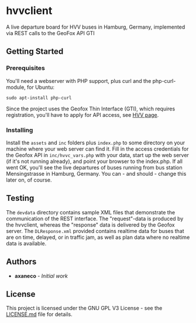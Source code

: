 # hvvclient
A live departure board for HVV buses in Hamburg, Germany, implemented via REST calls to the GeoFox API GTI

## Getting Started

### Prerequisites

You'll need a webserver with PHP support, plus curl and the php-curl-module, for Ubuntu:
```
sudo apt-install php-curl
```
Since the project uses the Geofox Thin Interface (GTI), which requires registration, you'll have to apply for API access, see [HVV page](https://www.hvv.de/de/fahrplaene/abruf-fahrplaninfos/datenabruf).

### Installing

Install the ```assets``` and ```inc``` folders plus ```index.php``` to some directory on your machine where your web server can find it. Fill in the access credentials for the Geofox API in ```inc/hvvc_vars.php``` with your data, start up the web server (if it's not running already), and point your browser to the index.php. 
If all went OK, you'll see the live departures of buses running from bus station Mensingstrasse in Hamburg, Germany. You can - and should - change this later on, of course.

## Testing

The ```devdata``` directory contains sample XML files that demonstrate the communication of the REST interface.
The "request"-data is produced by the hvvclient, whereas the "response" data is delivered by the Geofox server.
The ```DLResponse.xml``` provided contains realtime data for buses that are on time, delayed, or in traffic jam, as well as plan data where no realtime data is available.

## Authors

* **axaneco** - *Initial work*

## License

This project is licensed under the GNU GPL V3 License - see the [LICENSE.md](LICENSE.md) file for details.

